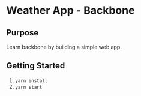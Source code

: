 # Weather App - Backbone

## Purpose

Learn backbone by building a simple web app.

## Getting Started

1. `yarn install`
2. `yarn start`
